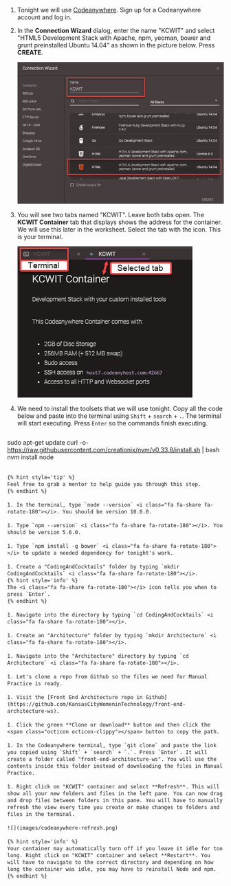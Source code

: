 1. Tonight we will use [Codeanywhere](https://codeanywhere.com). Sign up for a Codeanywhere account and log in.

1. In the **Connection Wizard** dialog, enter the name "KCWIT" and select "HTML5 Development Stack with Apache, npm, yeoman, bower and grunt preinstalled Ubuntu 14.04" as shown in the picture below. Press **CREATE**.

   ![](images/codeanywhere-new-stack.png)

1. You will see two tabs named "KCWIT". Leave both tabs open. The **KCWIT Container** tab that displays shows the address for the container. We will use this later in the worksheet. Select the tab with the <span class="octicon octicon-terminal"></span> icon. This is your terminal.

   ![](images/codeanywhere-tabs.png)

1. We need to install the toolsets that we will use tonight. Copy all the code below and paste into the terminal using `Shift` + `search` + `.`. The terminal will start executing. Press `Enter` so the commands finish executing.
   ```bash
sudo apt-get update
curl -o- https://raw.githubusercontent.com/creationix/nvm/v0.33.8/install.sh | bash
nvm install node
   ```

   {% hint style='tip' %}
Feel free to grab a mentor to help guide you through this step.
   {% endhint %}

1. In the terminal, type `node --version` <i class="fa fa-share fa-rotate-180"></i>. You should be version 10.0.0.

1. Type `npm --version` <i class="fa fa-share fa-rotate-180"></i>. You should be version 5.6.0.

1. Type `npm install -g bower` <i class="fa fa-share fa-rotate-180"></i> to update a needed dependency for tonight's work.

1. Create a "CodingAndCocktails" folder by typing `mkdir CodingAndCocktails` <i class="fa fa-share fa-rotate-180"></i>. 
   {% hint style='info' %}
The <i class="fa fa-share fa-rotate-180"></i> icon tells you when to press `Enter`.
   {% endhint %}

1. Navigate into the directory by typing `cd CodingAndCocktails` <i class="fa fa-share fa-rotate-180"></i>.

1. Create an "Architecture" folder by typing `mkdir Architecture` <i class="fa fa-share fa-rotate-180"></i>. 

1. Navigate into the "Architecture" directory by typing `cd Architecture` <i class="fa fa-share fa-rotate-180"></i>.

1. Let's clone a repo from Github so the files we need for Manual Practice is ready.

  1. Visit the [Front End Architecture repo in Github](https://github.com/KansasCityWomeninTechnology/front-end-architecture-ws).

  1. Click the green **Clone or download** button and then click the <span class="octicon octicon-clippy"></span> button to copy the path.

1. In the Codeanywhere terminal, type `git clone` and paste the link you copied using `Shift` + `search` + `.`. Press `Enter`. It will create a folder called "front-end-architecture-ws". You will use the contents inside this folder instead of downloading the files in Manual Practice.

1. Right click on "KCWIT" container and select **Refresh**. This will show all your new folders and files in the left pane. You can now drag and drop files between folders in this pane. You will have to manually refresh the view every time you create or make changes to folders and files in the terminal.
   
   ![](images/codeanywhere-refresh.png)

   {% hint style='info' %}
Your container may automatically turn off if you leave it idle for too long. Right click on "KCWIT" container and select **Restart**. You will have to navigate to the correct directory and depending on how long the container was idle, you may have to reinstall Node and npm.
   {% endhint %}

